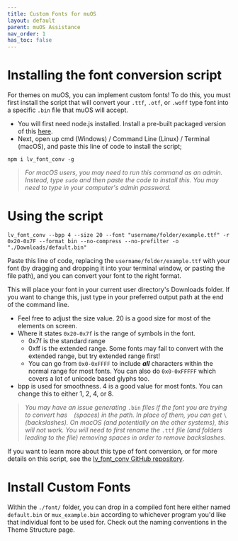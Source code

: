 ```yaml
---
title: Custom Fonts for muOS
layout: default
parent: muOS Assistance
nav_order: 1
has_toc: false
---
```


# Installing the font conversion script
For themes on muOS, you can implement custom fonts! To do this, you must first install the script that will convert your
`.ttf`, `.otf`, or `.woff` type font into a specific `.bin` file that muOS will accept. 

- You will first need node.js installed. Install a pre-built packaged version of this [here](https://nodejs.org/en/download/prebuilt-installer).
- Next, open up cmd (Windows) / Command Line (Linux) / Terminal (macOS), and paste this line of code to install the script;

`npm i lv_font_conv -g`

> *For macOS users, you may need to run this command as an admin. Instead, type `sudo` and then paste the code to install this.
> You may need to type in your computer's admin password.*

# Using the script
`lv_font_conv --bpp 4 --size 20 --font "username/folder/example.ttf" -r 0x20-0x7F --format bin --no-compress --no-prefilter -o "./Downloads/default.bin"`

Paste this line of code, replacing the `username/folder/example.ttf` with your font (by dragging and dropping it into your terminal window,
or pasting the file path), and you can convert your font to the right format.

This will place your font in your current user directory's Downloads folder. If you want to change this, just type in your preferred output path at the end of the command line.
- Feel free to adjust the size value. 20 is a good size for most of the elements on screen.
- Where it states `0x20-0x7f` is the range of symbols in the font.
  - 0x7f is the standard range
  - 0xff is the extended range. Some fonts may fail to convert with the extended range, but try extended range first!
  - You can go from `0x0-0xFFFF` to include _**all**_ characters within the normal range for most fonts.  You can also do `0x0-0xFFFFF` which covers a lot of unicode based glyphs too.
- bpp is used for smoothness.  4 is a good value for most fonts. You can change this to either 1, 2, 4, or 8.

> *You may have an issue generating* `.bin` *files if the font you are trying to convert has ` ` (spaces) in the path.
> In place of them, you can get* `\` *(backslashes). On macOS (and potentially on the other systems), this will not work.
> You will need to first rename the* `.ttf` *file (and folders leading to the file) removing spaces in order to remove backslashes.*

If you want to learn more about this type of font conversion, or for more details on this script, see the [lv_font_conv GitHub repository](https://github.com/lvgl/lv_font_conv).

# Install Custom Fonts
Within the `./font/` folder, you can drop in a compiled font here either named `default.bin` or `mux_example.bin` according
to whichever program you'd like that individual font to be used for. Check out the naming conventions in the Theme Structure page.
